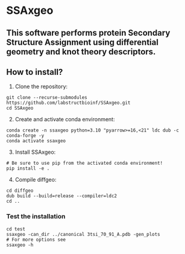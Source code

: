 # SSAxgeo

This software performs protein Secondary Structure Assignment using differential geometry and knot theory descriptors.
---

## How to install?

1. Clone the repository:
```{bash}
git clone --recurse-submodules https://github.com/labstructbioinf/SSAxgeo.git
cd SSAxgeo
```

2. Create and activate conda environment:
```{bash}
conda create -n ssaxgeo python=3.10 "pyarrow>=16,<21" ldc dub -c conda-forge -y
conda activate ssaxgeo
```

3. Install SSAxgeo:
```{bash}
# Be sure to use pip from the activated conda environment!
pip install -e .
```

4. Compile diffgeo:
```{bash}
cd diffgeo
dub build --build=release --compiler=ldc2
cd ..
```

### Test the installation

```{bash}
cd test
ssaxgeo -can_dir ../canonical 3tsi_70_91_A.pdb -gen_plots
# For more options see
ssaxgeo -h
```

